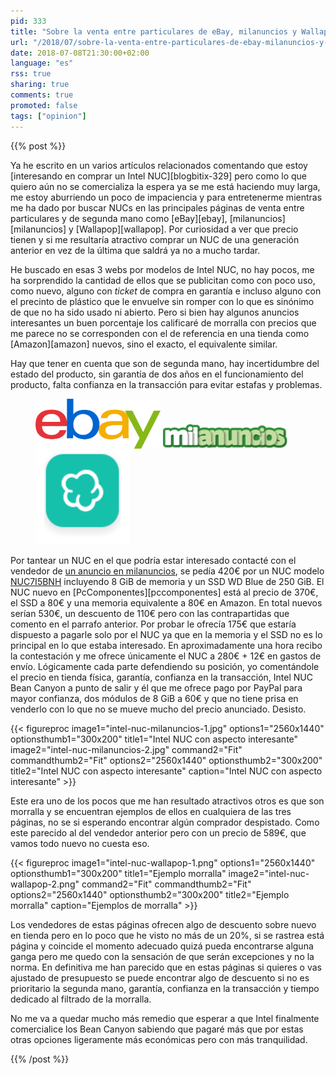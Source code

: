 ```yaml
---
pid: 333
title: "Sobre la venta entre particulares de eBay, milanuncios y Wallapop"
url: "/2018/07/sobre-la-venta-entre-particulares-de-ebay-milanuncios-y-wallapop/"
date: 2018-07-08T21:30:00+02:00
language: "es"
rss: true
sharing: true
comments: true
promoted: false
tags: ["opinion"]
---
```


{{% post %}}

Ya he escrito en un varios artículos relacionados comentando que estoy [interesando en comprar un Intel NUC][blogbitix-329] pero como lo que quiero aún no se comercializa la espera ya se me está haciendo muy larga, me estoy aburriendo un poco de impaciencia y para entretenerme mientras me ha dado por buscar NUCs en las principales páginas de venta entre particulares y de segunda mano como [eBay][ebay], [milanuncios][milanuncios] y [Wallapop][wallapop]. Por curiosidad a ver que precio tienen y si me resultaría atractivo comprar un NUC de una generación anterior en vez de la última que saldrá ya no a mucho tardar.

He buscado en esas 3 webs por modelos de Intel NUC, no hay pocos, me ha sorprendido la cantidad de ellos que se publicitan como con poco uso, como nuevo, alguno con _ticket_ de compra en garantía e incluso alguno con el precinto de plástico que le envuelve sin romper con lo que es sinónimo de que no ha sido usado ni abierto. Pero si bien hay algunos anuncios interesantes un buen porcentaje los calificaré de morralla con precios que me parece no se corresponden con el de referencia en una tienda como [Amazon][amazon] nuevos, sino el exacto, el equivalente similar.

Hay que tener en cuenta que son de segunda mano, hay incertidumbre del estado del producto, sin garantía de dos años en el funcionamiento del producto, falta confianza en la transacción para evitar estafas y problemas.

<div class="media">
    <figure>
        <img src="assets/images/logotipos/ebay.svg" alt="eBay" title="eBay" width="200"/>
        <img src="assets/images/logotipos/milanuncios.png" alt="milanuncios" title="milanuncios" width="200"/>
        <img src="assets/images/logotipos/wallapop.svg" alt="Wallapop" title="Wallapop" width="150"/>
    </figure>
</div>

Por tantear un NUC en el que podría estar interesado contacté con el vendedor de [un anuncio en milanuncios](https://www.milanuncios.com/ordenadores-de-segunda-mano/mini-pc-intel-nuc-i5-8gb-500gbm-2-266347572.htm), se pedía 420€ por un NUC modelo [NUC7I5BNH](https://www.intel.com/content/www/us/en/products/boards-kits/nuc/kits/nuc7i5bnh.html) incluyendo 8 GiB de memoria y un SSD WD Blue de 250 GiB. El NUC nuevo en [PcComponentes][pccomponentes] está al precio de 370€, el SSD a 80€ y una memoria equivalente a 80€ en Amazon. En total nuevos serían 530€, un descuento de 110€ pero con las contrapartidas que comento en el parrafo anterior. Por probar le ofrecía 175€ que estaría dispuesto a pagarle solo por el NUC ya que en la memoria y el SSD no es lo principal en lo que estaba interesado. En aproximadamente una hora recibo la contestación y me ofrece únicamente el NUC a 280€ + 12€ en gastos de envío. Lógicamente cada parte defendiendo su posición, yo comentándole el precio en tienda física, garantía, confianza en la transacción, Intel NUC Bean Canyon a punto de salir y él que me ofrece pago por PayPal para mayor confianza, dos módulos de 8 GiB a 60€ y que no tiene prisa en venderlo con lo que no se mueve mucho del precio anunciado. Desisto.

<div class="media">
    {{< figureproc
        image1="intel-nuc-milanuncios-1.jpg" options1="2560x1440" optionsthumb1="300x200" title1="Intel NUC con aspecto interesante"
        image2="intel-nuc-milanuncios-2.jpg" command2="Fit" commandthumb2="Fit" options2="2560x1440" optionsthumb2="300x200" title2="Intel NUC con aspecto interesante"
        caption="Intel NUC con aspecto interesante" >}}
</div>

Este era uno de los pocos que me han resultado atractivos otros es que son morralla y se encuentran ejemplos de ellos en cualquiera de las tres páginas, no se si esperando encontrar algún comprador despistado. Como este parecido al del vendedor anterior pero con un precio de 589€, que vamos todo nuevo no cuesta eso. 

<div class="media">
    {{< figureproc
        image1="intel-nuc-wallapop-1.png" options1="2560x1440" optionsthumb1="300x200" title1="Ejemplo morralla"
        image2="intel-nuc-wallapop-2.png" command2="Fit" commandthumb2="Fit" options2="2560x1440" optionsthumb2="300x200" title2="Ejemplo morralla"
        caption="Ejemplos de morralla" >}}
</div>

Los vendedores de estas páginas ofrecen algo de descuento sobre nuevo en tienda pero en lo poco que he visto no más de un 20%, si se rastrea está página y coincide el momento adecuado quizá pueda encontrarse alguna ganga pero me quedo con la sensación de que serán excepciones y no la norma. En definitiva me han parecido que en estas páginas si quieres o vas ajustado de presupuesto se puede encontrar algo de descuento si no es prioritario la segunda mano, garantía, confianza en la transacción y tiempo dedicado al filtrado de la morralla.

No me va a quedar mucho más remedio que esperar a que Intel finalmente comercialice los Bean Canyon sabiendo que pagaré más que por estas otras opciones ligeramente más económicas pero con más tranquilidad.

{{% /post %}}
